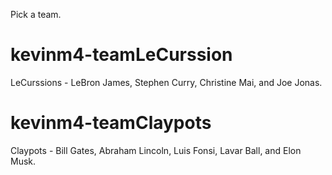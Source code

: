 Pick a team.

# kevinm4-teamLeCurssion
LeCurssions - LeBron James, Stephen Curry, Christine Mai, and Joe Jonas.

# kevinm4-teamClaypots
Claypots - Bill Gates, Abraham Lincoln, Luis Fonsi, Lavar Ball, and Elon Musk.
